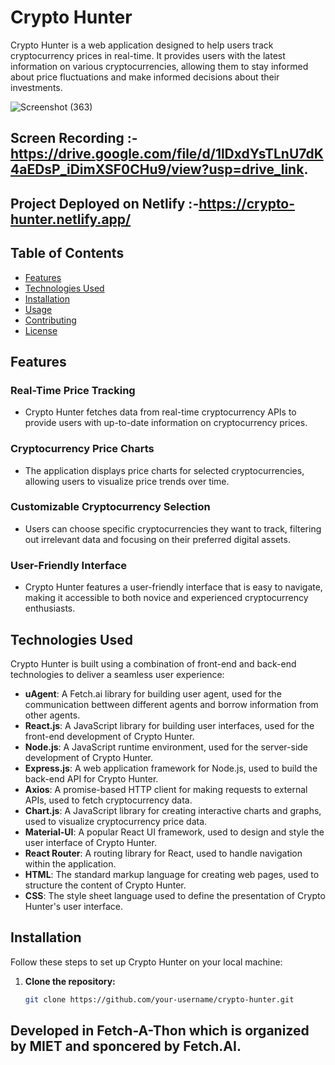 # Crypto Hunter

Crypto Hunter is a web application designed to help users track cryptocurrency prices in real-time. It provides users with the latest information on various cryptocurrencies, allowing them to stay informed about price fluctuations and make informed decisions about their investments.


![Screenshot (363)](https://github.com/maihoonprince/cryptoHunter/assets/108923246/eed7dc88-e2b3-44dc-9806-c506650dddbd)

## Screen Recording :- https://drive.google.com/file/d/1lDxdYsTLnU7dK4aEDsP_iDimXSF0CHu9/view?usp=drive_link.

## Project Deployed on Netlify :-https://crypto-hunter.netlify.app/

## Table of Contents

- [Features](#features)
- [Technologies Used](#technologies-used)
- [Installation](#installation)
- [Usage](#usage)
- [Contributing](#contributing)
- [License](#license)

## Features

### Real-Time Price Tracking
- Crypto Hunter fetches data from real-time cryptocurrency APIs to provide users with up-to-date information on cryptocurrency prices.

### Cryptocurrency Price Charts
- The application displays price charts for selected cryptocurrencies, allowing users to visualize price trends over time.

### Customizable Cryptocurrency Selection
- Users can choose specific cryptocurrencies they want to track, filtering out irrelevant data and focusing on their preferred digital assets.

### User-Friendly Interface
- Crypto Hunter features a user-friendly interface that is easy to navigate, making it accessible to both novice and experienced cryptocurrency enthusiasts.

## Technologies Used

Crypto Hunter is built using a combination of front-end and back-end technologies to deliver a seamless user experience:

- **uAgent**: A Fetch.ai library for building user agent, used for the communication bettween different agents and borrow information from other agents.
- **React.js**: A JavaScript library for building user interfaces, used for the front-end development of Crypto Hunter.
- **Node.js**: A JavaScript runtime environment, used for the server-side development of Crypto Hunter.
- **Express.js**: A web application framework for Node.js, used to build the back-end API for Crypto Hunter.
- **Axios**: A promise-based HTTP client for making requests to external APIs, used to fetch cryptocurrency data.
- **Chart.js**: A JavaScript library for creating interactive charts and graphs, used to visualize cryptocurrency price data.
- **Material-UI**: A popular React UI framework, used to design and style the user interface of Crypto Hunter.
- **React Router**: A routing library for React, used to handle navigation within the application.
- **HTML**: The standard markup language for creating web pages, used to structure the content of Crypto Hunter.
- **CSS**: The style sheet language used to define the presentation of Crypto Hunter's user interface.

## Installation

Follow these steps to set up Crypto Hunter on your local machine:

1. **Clone the repository:**
   ```bash
   git clone https://github.com/your-username/crypto-hunter.git


## Developed in Fetch-A-Thon which is organized by MIET and sponcered by Fetch.AI.
